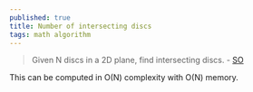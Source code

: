```yaml
---
published: true
title: Number of intersecting discs
tags: math algorithm
---
```

> Given N discs in a 2D plane, find intersecting discs. - [SO](https://stackoverflow.com/questions/4801242/algorithm-to-calculate-number-of-intersecting-discs)

This can be computed in O(N) complexity with O(N) memory.

